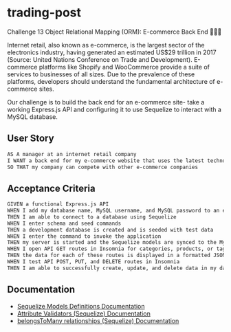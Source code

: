 # trading-post

Challenge 13 Object Relational Mapping (ORM): E-commerce Back End 🐂🤠💼

Internet retail, also known as e-commerce, is the largest sector of the electronics industry, having generated an estimated US$29 trillion in 2017 (Source: United Nations Conference on Trade and Development). E-commerce platforms like Shopify and WooCommerce provide a suite of services to businesses of all sizes. Due to the prevalence of these platforms, developers should understand the fundamental architecture of e-commerce sites.

Our challenge is to build the back end for an e-commerce site- take a working Express.js API and configuring it to use Sequelize to interact with a MySQL database.

## User Story

```md
AS A manager at an internet retail company
I WANT a back end for my e-commerce website that uses the latest technologies
SO THAT my company can compete with other e-commerce companies
```

## Acceptance Criteria

```md
GIVEN a functional Express.js API
WHEN I add my database name, MySQL username, and MySQL password to an environment variable file
THEN I am able to connect to a database using Sequelize
WHEN I enter schema and seed commands
THEN a development database is created and is seeded with test data
WHEN I enter the command to invoke the application
THEN my server is started and the Sequelize models are synced to the MySQL database
WHEN I open API GET routes in Insomnia for categories, products, or tags
THEN the data for each of these routes is displayed in a formatted JSON
WHEN I test API POST, PUT, and DELETE routes in Insomnia
THEN I am able to successfully create, update, and delete data in my database
```

## Documentation

- [Sequelize Models Definitions Documentation](https://sequelize.org/v5/manual/models-definition.html)
- [Attribute Validators (Sequelize) Documentation](https://sequelize.org/v5/manual/models-definition.html#per-attribute-validators-and--code-allownull--code-)
- [belongsToMany relationships (Sequelize) Documentation](https://sequelize.org/master/manual/assocs.html#-code-foo-belongstomany-bar----through--baz-----code-)

